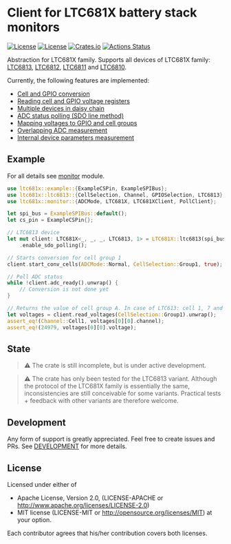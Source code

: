 # Client for LTC681X battery stack monitors
[![License](https://img.shields.io/badge/license-MIT-blue.svg)](https://opensource.org/licenses/MIT)
[![License](https://img.shields.io/badge/License-Apache%202.0-blue.svg)](https://opensource.org/licenses/Apache-2.0)
[![Crates.io](https://img.shields.io/crates/v/ltc681x.svg)](https://crates.io/crates/ltc681x)
[![Actions Status](https://github.com/pegasus-aero/rt-LTC681X/workflows/QA/badge.svg)](http://github.com/pegasus-aero/rt-LTC681X/actions)

Abstraction for LTC681X family. Supports all devices of LTC681X family: [LTC6813](https://www.analog.com/en/products/ltc6813-1.html), [LTC6812](https://www.analog.com/en/products/ltc6812-1.html), [LTC6811](https://www.analog.com/en/products/ltc6811-1.html) and [LTC6810](https://www.analog.com/en/products/ltc6810-1.html).

Currently, the following features are implemented:
 * [Cell and GPIO conversion](https://docs.rs/ltc681x/latest/ltc681x/monitor/index.html#conversion)
 * [Reading cell and GPIO voltage registers](https://docs.rs/ltc681x/latest/ltc681x/monitor/index.html#reading-registers)
 * [Multiple devices in daisy chain](https://docs.rs/ltc681x/latest/ltc681x/monitor/index.html#multiple-devices-in-daisy-chain)
 * [ADC status polling (SDO line method)](https://docs.rs/ltc681x/latest/ltc681x/monitor/index.html#polling)
 * [Mapping voltages to GPIO and cell groups](https://docs.rs/ltc681x/latest/ltc681x/monitor/index.html#mapping-voltages)
 * [Overlapping ADC measurement](https://docs.rs/ltc681x/latest/ltc681x/monitor/index.html#overlap-measurement-adol-command)
 * [Internal device parameters measurement](https://docs.rs/ltc681x/latest/ltc681x/monitor/index.html#internal-device-parameters-adstat-command)

## Example
For all details see [monitor](https://docs.rs/ltc681x/latest/ltc681x/monitor/index.html) module.

 ````Rust
use ltc681x::example::{ExampleCSPin, ExampleSPIBus};
use ltc681x::ltc6813::{CellSelection, Channel, GPIOSelection, LTC6813};
use ltc681x::monitor::{ADCMode, LTC681X, LTC681XClient, PollClient};

let spi_bus = ExampleSPIBus::default();
let cs_pin = ExampleCSPin{};

 // LTC6813 device
 let mut client: LTC681X<_, _, _, LTC6813, 1> = LTC681X::ltc6813(spi_bus, cs_pin)
     .enable_sdo_polling();

 // Starts conversion for cell group 1
 client.start_conv_cells(ADCMode::Normal, CellSelection::Group1, true);

 // Poll ADC status
 while !client.adc_ready().unwrap() {
     // Conversion is not done yet
 }

 // Returns the value of cell group A. In case of LTC613: cell 1, 7 and 13
 let voltages = client.read_voltages(CellSelection::Group1).unwrap();
 assert_eq!(Channel::Cell1, voltages[0][0].channel);
 assert_eq!(24979, voltages[0][0].voltage);
 ````

## State

> :warning: The crate is still incomplete, but is under active development.

> :warning: The crate has only been tested for the LTC6813 variant. Although the protocol of the LTC681X family is essentially the same, inconsistencies are still conceivable for some variants. Practical tests + feedback with other variants are therefore welcome.

## Development

Any form of support is greatly appreciated. Feel free to create issues and PRs.
See [DEVELOPMENT](DEVELOPMENT.md) for more details.  

## License
Licensed under either of

* Apache License, Version 2.0, (LICENSE-APACHE or http://www.apache.org/licenses/LICENSE-2.0)
* MIT license (LICENSE-MIT or http://opensource.org/licenses/MIT)
at your option.

Each contributor agrees that his/her contribution covers both licenses.